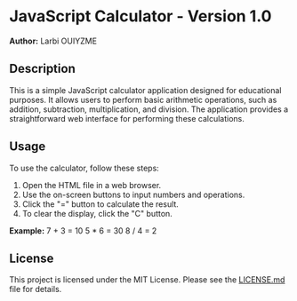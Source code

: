 # JavaScript Calculator - Version 1.0

**Author:** Larbi OUIYZME

## Description
This is a simple JavaScript calculator application designed for educational purposes. It allows users to perform basic arithmetic operations, such as addition, subtraction, multiplication, and division. The application provides a straightforward web interface for performing these calculations.

## Usage
To use the calculator, follow these steps:

1. Open the HTML file in a web browser.
2. Use the on-screen buttons to input numbers and operations.
3. Click the "=" button to calculate the result.
4. To clear the display, click the "C" button.

**Example:**
7 + 3 = 10
5 * 6 = 30
8 / 4 = 2

## License
This project is licensed under the MIT License. Please see the [LICENSE.md](LICENSE.md) file for details.

